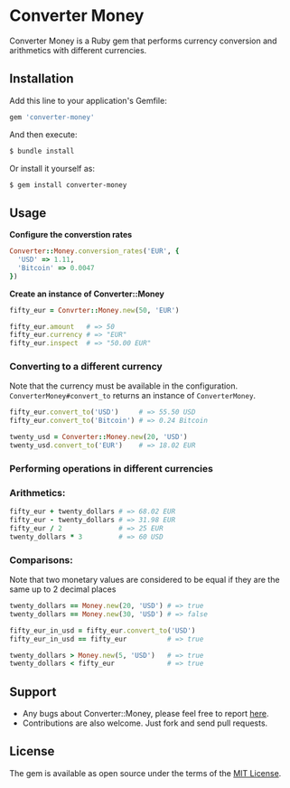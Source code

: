 # Converter Money

Converter Money is a Ruby gem that performs currency conversion and arithmetics with different currencies.

## Installation

Add this line to your application's Gemfile:

```ruby
gem 'converter-money'
```

And then execute:
```sh
$ bundle install
```
Or install it yourself as:
```sh
$ gem install converter-money
```
## Usage

__Configure the converstion rates__

```ruby
Converter::Money.conversion_rates('EUR', {
  'USD' => 1.11,
  'Bitcoin' => 0.0047
})
```
__Create an instance of Converter::Money__

```ruby
fifty_eur = Convrter::Money.new(50, 'EUR')

fifty_eur.amount   # => 50
fifty_eur.currency # => "EUR"
fifty_eur.inspect  # => "50.00 EUR"
```

### Converting to a different currency
Note that the currency must be available in the configuration. `ConverterMoney#convert_to` returns an instance of `ConverterMoney`.

```ruby
fifty_eur.convert_to('USD')     # => 55.50 USD
fifty_eur.convert_to('Bitcoin') # => 0.24 Bitcoin

twenty_usd = Converter::Money.new(20, 'USD')
twenty_usd.convert_to('EUR')    # => 18.02 EUR
```

### Performing operations in different currencies

### Arithmetics:

```ruby
fifty_eur + twenty_dollars # => 68.02 EUR
fifty_eur - twenty_dollars # => 31.98 EUR
fifty_eur / 2              # => 25 EUR
twenty_dollars * 3         # => 60 USD
```

### Comparisons:

Note that two monetary values are considered to be equal if they are the same up to 2 decimal places

```ruby
twenty_dollars == Money.new(20, 'USD') # => true
twenty_dollars == Money.new(30, 'USD') # => false

fifty_eur_in_usd = fifty_eur.convert_to('USD')
fifty_eur_in_usd == fifty_eur          # => true

twenty_dollars > Money.new(5, 'USD')   # => true
twenty_dollars < fifty_eur             # => true
```

## Support

- Any bugs about Converter::Money, please feel free to report [here](https://github.com/segun-adeleye/converter-money).
- Contributions are also welcome. Just fork and send pull requests.

## License

The gem is available as open source under the terms of the [MIT License](http://opensource.org/licenses/MIT).
